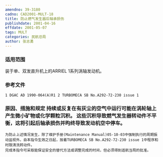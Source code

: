 ```yaml
---
amendno: 39-3180  
cadno: CAD2001-MULT-18  
title: 防止燃气发生器后轴承损伤  
publishdate: 2001-04-16  
effdate: 2001-05-07  
tags: MULT  
categories: 民航总局  
author: 张志勇  
---
```

  
### 适用范围  
装于单、双发直升机上的ARRIEL 1系列涡轴发动机。  
  
<!--more-->  
### 参考文件  
    1 DGAC AD 1990-064(A)R1 2 TURBOMECA SB No.A292-72-230 issue 1  
  
### 原因、措施和规定 持续或反复在有灰尘的空气中运行可能在涡轮轴上产生微小矿物或化学颗粒沉积。     这些沉积导致燃气发生器转动件不平衡，这将引起后轴承损伤并昀终导致发动机空中停车。  
    为防止上述情况发生，除了维护手册(Maintenance Manual)05-10-03中强制执行的周期振动监视外，自本指令生效之日起，按着TURBOMECA SB No.A292-72-230 issue 1中程序和时限清洗转动件。  
    完成本指令可采取能保证安全的替代方法或调整完成的时间，但必须得到适航当局的批准。  
